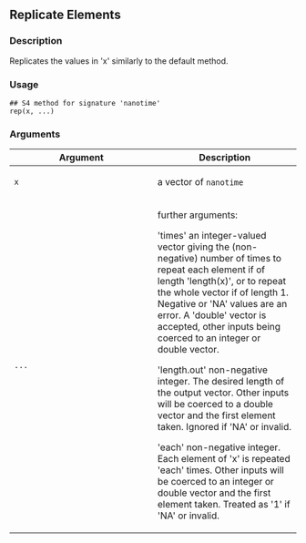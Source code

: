 ## Replicate Elements

### Description

Replicates the values in 'x' similarly to the default method.

### Usage

    ## S4 method for signature 'nanotime'
    rep(x, ...)

### Arguments

<table data-summary="R argblock">
<colgroup>
<col style="width: 50%" />
<col style="width: 50%" />
</colgroup>
<thead>
<tr class="header">
<th>Argument</th>
<th>Description</th>
</tr>
</thead>
<tbody>
<tr class="odd">
<td><code>x</code></td>
<td><p>a vector of <code>nanotime</code></p></td>
</tr>
<tr class="even">
<td><code>...</code></td>
<td><p>further arguments:</p>
<p>'times' an integer-valued vector giving the (non-negative) number of times to repeat each element if of length 'length(x)', or to repeat the whole vector if of length 1. Negative or 'NA' values are an error. A 'double' vector is accepted, other inputs being coerced to an integer or double vector.</p>
<p>'length.out' non-negative integer. The desired length of the output vector. Other inputs will be coerced to a double vector and the first element taken. Ignored if 'NA' or invalid.</p>
<p>'each' non-negative integer. Each element of 'x' is repeated 'each' times. Other inputs will be coerced to an integer or double vector and the first element taken. Treated as '1' if 'NA' or invalid.</p></td>
</tr>
</tbody>
</table>
